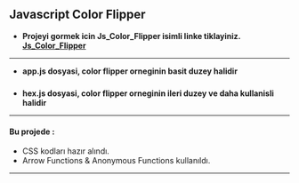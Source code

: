 ## Javascript Color Flipper


* **Projeyi gormek icin Js_Color_Flipper isimli linke tiklayiniz. [Js_Color_Flipper](https://mehmetaydar01.github.io/JS_Color_Flipper/)**

***

* **app.js dosyasi, color flipper orneginin basit duzey halidir**

#####

* **hex.js dosyasi, color flipper orneginin ileri duzey ve daha kullanisli halidir**

***

#### Bu projede :

* CSS kodları hazır alındı.
* Arrow Functions & Anonymous Functions kullanıldı.

***
